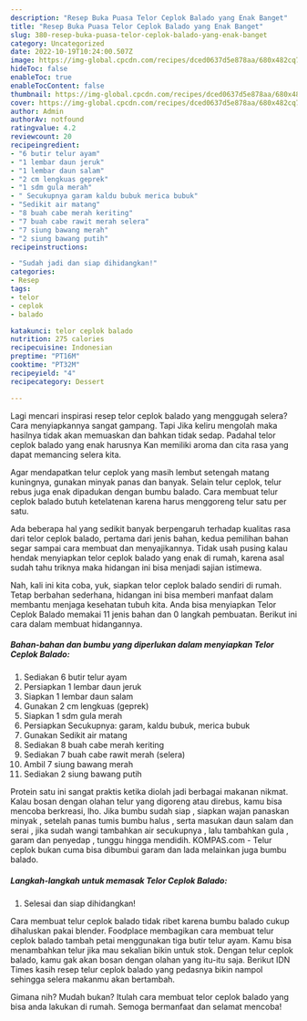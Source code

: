 ```yaml
---
description: "Resep Buka Puasa Telor Ceplok Balado yang Enak Banget"
title: "Resep Buka Puasa Telor Ceplok Balado yang Enak Banget"
slug: 380-resep-buka-puasa-telor-ceplok-balado-yang-enak-banget
category: Uncategorized
date: 2022-10-19T10:24:00.507Z
image: https://img-global.cpcdn.com/recipes/dced0637d5e878aa/680x482cq70/telor-ceplok-balado-foto-resep-utama.jpg
hideToc: false
enableToc: true
enableTocContent: false
thumbnail: https://img-global.cpcdn.com/recipes/dced0637d5e878aa/680x482cq70/telor-ceplok-balado-foto-resep-utama.jpg
cover: https://img-global.cpcdn.com/recipes/dced0637d5e878aa/680x482cq70/telor-ceplok-balado-foto-resep-utama.jpg
author: Admin
authorAv: notfound
ratingvalue: 4.2
reviewcount: 20
recipeingredient:
- "6 butir telur ayam"
- "1 lembar daun jeruk"
- "1 lembar daun salam"
- "2 cm lengkuas geprek"
- "1 sdm gula merah"
- " Secukupnya garam kaldu bubuk merica bubuk"
- "Sedikit air matang"
- "8 buah cabe merah keriting"
- "7 buah cabe rawit merah selera"
- "7 siung bawang merah"
- "2 siung bawang putih"
recipeinstructions:

- "Sudah jadi dan siap dihidangkan!"
categories:
- Resep
tags:
- telor
- ceplok
- balado

katakunci: telor ceplok balado 
nutrition: 275 calories
recipecuisine: Indonesian
preptime: "PT16M"
cooktime: "PT32M"
recipeyield: "4"
recipecategory: Dessert

---
```



Lagi mencari inspirasi resep telor ceplok balado yang menggugah selera? Cara menyiapkannya sangat gampang. Tapi Jika keliru mengolah maka hasilnya tidak akan memuaskan dan bahkan tidak sedap. Padahal telor ceplok balado yang enak harusnya Kan memiliki aroma dan cita rasa yang dapat memancing selera kita.


Agar mendapatkan telur ceplok yang masih lembut setengah matang kuningnya, gunakan minyak panas dan banyak. Selain telur ceplok, telur rebus juga enak dipadukan dengan bumbu balado. Cara membuat telur ceplok balado butuh ketelatenan karena harus menggoreng telur satu per satu.

Ada beberapa hal yang sedikit banyak berpengaruh terhadap kualitas rasa dari telor ceplok balado, pertama dari jenis bahan, kedua pemilihan bahan segar sampai cara membuat dan menyajikannya. Tidak usah pusing kalau hendak menyiapkan telor ceplok balado yang enak di rumah, karena asal sudah tahu triknya maka hidangan ini bisa menjadi sajian istimewa.


Nah, kali ini kita coba, yuk, siapkan telor ceplok balado sendiri di rumah. Tetap berbahan sederhana, hidangan ini bisa memberi manfaat dalam membantu menjaga kesehatan tubuh kita. Anda bisa menyiapkan Telor Ceplok Balado memakai 11 jenis bahan dan 0 langkah pembuatan. Berikut ini cara dalam membuat hidangannya.

<!--inarticleads1-->

##### Bahan-bahan dan bumbu yang diperlukan dalam menyiapkan Telor Ceplok Balado:

1. Sediakan 6 butir telur ayam
1. Persiapkan 1 lembar daun jeruk
1. Siapkan 1 lembar daun salam
1. Gunakan 2 cm lengkuas (geprek)
1. Siapkan 1 sdm gula merah
1. Persiapkan  Secukupnya: garam, kaldu bubuk, merica bubuk
1. Gunakan Sedikit air matang
1. Sediakan 8 buah cabe merah keriting
1. Sediakan 7 buah cabe rawit merah (selera)
1. Ambil 7 siung bawang merah
1. Sediakan 2 siung bawang putih


Protein satu ini sangat praktis ketika diolah jadi berbagai makanan nikmat. Kalau bosan dengan olahan telur yang digoreng atau direbus, kamu bisa mencoba berkreasi, lho. Jika bumbu sudah siap , siapkan wajan panaskan minyak , setelah panas tumis bumbu halus , serta masukan daun salam dan serai , jika sudah wangi tambahkan air secukupnya , lalu tambahkan gula , garam dan penyedap , tunggu hingga mendidih. KOMPAS.com - Telur ceplok bukan cuma bisa dibumbui garam dan lada melainkan juga bumbu balado. 

<!--inarticleads2-->

##### Langkah-langkah untuk memasak Telor Ceplok Balado:


1. Selesai dan siap dihidangkan!

Cara membuat telur ceplok balado tidak ribet karena bumbu balado cukup dihaluskan pakai blender. Foodplace membagikan cara membuat telur ceplok balado tambah petai menggunakan tiga butir telur ayam. Kamu bisa menambahkan telur jika mau sekalian bikin untuk stok. Dengan telur ceplok balado, kamu gak akan bosan dengan olahan yang itu-itu saja. Berikut IDN Times kasih resep telur ceplok balado yang pedasnya bikin nampol sehingga selera makanmu akan bertambah. 

Gimana nih? Mudah bukan? Itulah cara membuat telor ceplok balado yang bisa anda lakukan di rumah. Semoga bermanfaat dan selamat mencoba!

